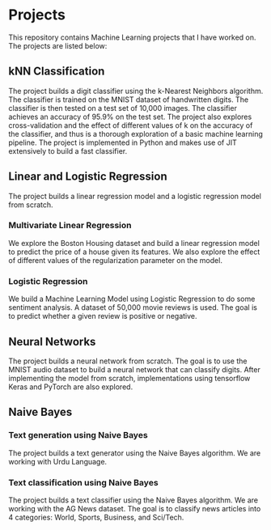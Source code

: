 <!-- Readme file for Machine Learning projects. -->
# Projects
This repository contains Machine Learning projects that I have worked on. The projects are listed below:
## kNN Classification
The project builds a digit classifier using the k-Nearest Neighbors algorithm. The classifier is trained on the MNIST dataset of handwritten digits. The classifier is then tested on a test set of 10,000 images. The classifier achieves an accuracy of 95.9% on the test set. The project also explores cross-validation and the effect of different values of k on the accuracy of the classifier, and thus is a thorough exploration of a basic machine learning pipeline. The project is implemented in Python and makes use of JIT extensively to build a fast classifier.

## Linear and Logistic Regression
The project builds a linear regression model and a logistic regression model from scratch.
### Multivariate Linear Regression
We explore the Boston Housing dataset and build a linear regression model to predict the price of a house given its features. We also explore the effect of different values of the regularization parameter on the model.
### Logistic Regression
We build a Machine Learning Model using Logistic Regression to do some sentiment analysis. A dataset of 50,000 movie reviews is used. The goal is to predict whether a given review is positive or negative.

## Neural Networks
The project builds a neural network from scratch. The goal is to use the MNIST audio dataset to build a neural network that can classify digits. After implementing the model from scratch, implementations using tensorflow Keras and PyTorch are also explored.

## Naive Bayes
### Text generation using Naive Bayes
The project builds a text generator using the Naive Bayes algorithm. We are working with Urdu Language.
### Text classification using Naive Bayes
The project builds a text classifier using the Naive Bayes algorithm. We are working with the AG News dataset. The goal is to classify news articles into 4 categories: World, Sports, Business, and Sci/Tech.